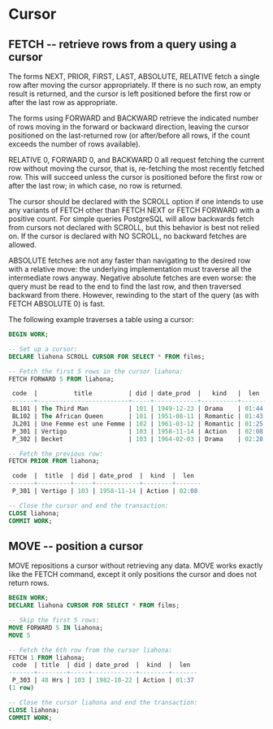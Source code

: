 # Cursor

## FETCH -- retrieve rows from a query using a cursor

The forms NEXT, PRIOR, FIRST, LAST, ABSOLUTE, RELATIVE fetch a single row after moving the cursor appropriately. If there is no such row, an empty result is returned, and the cursor is left positioned before the first row or after the last row as appropriate.

The forms using FORWARD and BACKWARD retrieve the indicated number of rows moving in the forward or backward direction, leaving the cursor positioned on the last-returned row (or after/before all rows, if the count exceeds the number of rows available).

RELATIVE 0, FORWARD 0, and BACKWARD 0 all request fetching the current row without moving the cursor, that is, re-fetching the most recently fetched row. This will succeed unless the cursor is positioned before the first row or after the last row; in which case, no row is returned.

The cursor should be declared with the SCROLL option if one intends to use any variants of FETCH other than FETCH NEXT or FETCH FORWARD with a positive count. For simple queries PostgreSQL will allow backwards fetch from cursors not declared with SCROLL, but this behavior is best not relied on. If the cursor is declared with NO SCROLL, no backward fetches are allowed.

ABSOLUTE fetches are not any faster than navigating to the desired row with a relative move: the underlying implementation must traverse all the intermediate rows anyway. Negative absolute fetches are even worse: the query must be read to the end to find the last row, and then traversed backward from there. However, rewinding to the start of the query (as with FETCH ABSOLUTE 0) is fast.

The following example traverses a table using a cursor:

```sql
BEGIN WORK;

-- Set up a cursor:
DECLARE liahona SCROLL CURSOR FOR SELECT * FROM films;

-- Fetch the first 5 rows in the cursor liahona:
FETCH FORWARD 5 FROM liahona;

 code  |          title          | did | date_prod  |   kind   |  len
-------+-------------------------+-----+------------+----------+-------
 BL101 | The Third Man           | 101 | 1949-12-23 | Drama    | 01:44
 BL102 | The African Queen       | 101 | 1951-08-11 | Romantic | 01:43
 JL201 | Une Femme est une Femme | 102 | 1961-03-12 | Romantic | 01:25
 P_301 | Vertigo                 | 103 | 1958-11-14 | Action   | 02:08
 P_302 | Becket                  | 103 | 1964-02-03 | Drama    | 02:28

-- Fetch the previous row:
FETCH PRIOR FROM liahona;

 code  |  title  | did | date_prod  |  kind  |  len
-------+---------+-----+------------+--------+-------
 P_301 | Vertigo | 103 | 1958-11-14 | Action | 02:08

-- Close the cursor and end the transaction:
CLOSE liahona;
COMMIT WORK;

```

## MOVE -- position a cursor
MOVE repositions a cursor without retrieving any data. MOVE works exactly like the FETCH command, except it only positions the cursor and does not return rows.

```sql
BEGIN WORK;
DECLARE liahona CURSOR FOR SELECT * FROM films;

-- Skip the first 5 rows:
MOVE FORWARD 5 IN liahona;
MOVE 5

-- Fetch the 6th row from the cursor liahona:
FETCH 1 FROM liahona;
 code  | title  | did | date_prod  |  kind  |  len
-------+--------+-----+------------+--------+-------
 P_303 | 48 Hrs | 103 | 1982-10-22 | Action | 01:37
(1 row)

-- Close the cursor liahona and end the transaction:
CLOSE liahona;
COMMIT WORK;

```



